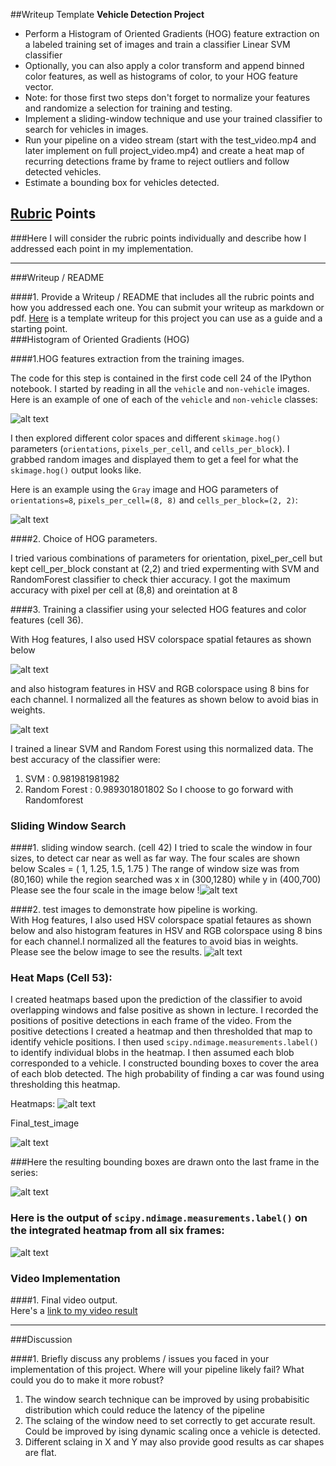 ##Writeup Template
**Vehicle Detection Project**
* Perform a Histogram of Oriented Gradients (HOG) feature extraction on a labeled training set of images and train a classifier Linear SVM classifier
* Optionally, you can also apply a color transform and append binned color features, as well as histograms of color, to your HOG feature vector. 
* Note: for those first two steps don't forget to normalize your features and randomize a selection for training and testing.
* Implement a sliding-window technique and use your trained classifier to search for vehicles in images.
* Run your pipeline on a video stream (start with the test_video.mp4 and later implement on full project_video.mp4) and create a heat map of recurring detections frame by frame to reject outliers and follow detected vehicles.
* Estimate a bounding box for vehicles detected.

[//]: # (Image References)
[image1]: ./output_images/dataset_exploration.png
[image2]: ./output_images/colorspace.png
[image3]:./output_images/Hog.png
[image4]: ./output_images/feature_extraction.png
[image5]: ./output_images/test_image.png
[image6]: ./output_images/heatmap.png
[image7]: ./output_images/single_ouput.png
[image8]: ./output_images/sliding_window.png
[image9]: ./output_images/final_test.png
[image10]: ./output_images/final.png

## [Rubric](https://review.udacity.com/#!/rubrics/513/view) Points
###Here I will consider the rubric points individually and describe how I addressed each point in my implementation.  

---
###Writeup / README

####1. Provide a Writeup / README that includes all the rubric points and how you addressed each one.  You can submit your writeup as markdown or pdf.  [Here](https://github.com/udacity/CarND-Vehicle-Detection/blob/master/writeup_template.md) is a template writeup for this project you can use as a guide and a starting point.  
###Histogram of Oriented Gradients (HOG)

####1.HOG features extraction from the training images.

The code for this step is contained in the first code cell 24 of the IPython notebook.
I started by reading in all the `vehicle` and `non-vehicle` images.  Here is an example of one of each of the `vehicle` and `non-vehicle` classes:

![alt text][image1]



I then explored different color spaces and different `skimage.hog()` parameters (`orientations`, `pixels_per_cell`, and `cells_per_block`).  I grabbed random images and displayed them to get a feel for what the `skimage.hog()` output looks like.


Here is an example using the `Gray` image and HOG parameters of `orientations=8`, `pixels_per_cell=(8, 8)` and `cells_per_block=(2, 2)`:



![alt text][image3]





####2. Choice of HOG parameters.


I tried various combinations of parameters for orientation, pixel_per_cell but kept cell_per_block constant at (2,2) and tried expermenting with SVM and RandomForest classifier to check thier accuracy. I got the maximum accuracy with pixel per cell at (8,8) and oreintation at 8




####3. Training a classifier using your selected HOG features and color features (cell 36).


With Hog features, I also used HSV colorspace spatial fetaures as shown below

![alt text][image2]


and also histogram features in HSV and RGB colorspace using 8 bins for each channel.
I normalized all the features as shown below to avoid bias in weights.

![alt text][image4]


I trained a linear SVM and Random Forest using this normalized data.
The best accuracy of the classifier were:
1. SVM :            0.981981981982
2. Random Forest :  0.989301801802
So I choose to go forward with Randomforest



### Sliding Window Search

####1. sliding window search. (cell 42)
I tried to scale the window in four sizes, to detect car near as well as far way. The four scales are shown below 
Scales  =  ( 1, 1.25, 1.5, 1.75 )
The range of window size was from (80,160) while the region searched was x in (300,1280) while y in (400,700)
Please see the four scale in the image below
!![alt text][image8]

####2. test images to demonstrate how pipeline is working.  
With Hog features, I also used HSV colorspace spatial fetaures as shown below and also histogram features in HSV and RGB colorspace using 8 bins for each channel.I normalized all the features to avoid bias in weights.
Please see the below image to see the results.
![alt text][image5]


### Heat Maps (Cell 53):


I created heatmaps based upon the prediction of the classifier to avoid overlapping windows and false positive as shown in lecture. I recorded the positions of positive detections in each frame of the video.  From the positive detections I created a heatmap and then thresholded that map to identify vehicle positions.  I then used `scipy.ndimage.measurements.label()` to identify individual blobs in the heatmap.  I then assumed each blob corresponded to a vehicle.  I constructed bounding boxes to cover the area of each blob detected. 
The high probability of finding a car was found using thresholding this heatmap. 


Heatmaps:
![alt text][image6]



Final_test_image

![alt text][image7]


###Here the resulting bounding boxes are drawn onto the last frame in the series:
 
![alt text][image5]

### Here is the output of `scipy.ndimage.measurements.label()` on the integrated heatmap from all six frames:

![alt text][image10]







### Video Implementation

####1. Final video output.  
Here's a [link to my video result](./outut_project.mp4)


---

###Discussion

####1. Briefly discuss any problems / issues you faced in your implementation of this project.  Where will your pipeline likely fail?  What could you do to make it more robust?

1. The window search technique can be improved by using probabisitic distribution which could reduce the latency of the pipeline
2. The sclaing of the window need to set correctly to get accurate result. Could be improved by ising dynamic scaling once a vehicle is detected.
3. Different sclaing in X and Y may also provide good results as car shapes are flat.
